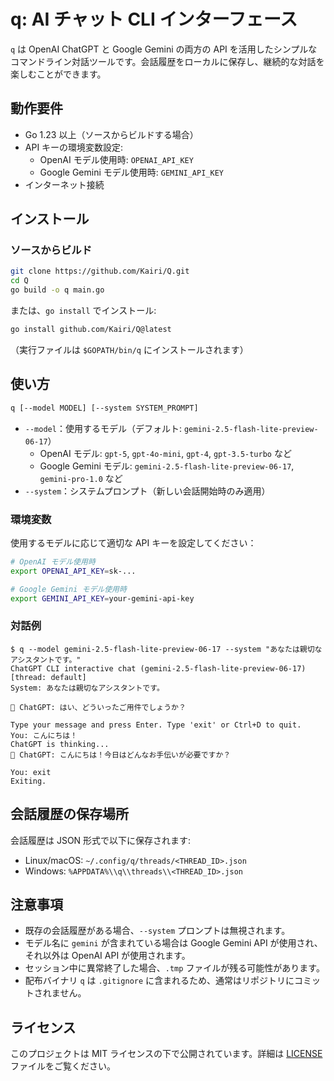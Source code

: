 # q: AI チャット CLI インターフェース

`q` は OpenAI ChatGPT と Google Gemini の両方の API を活用したシンプルなコマンドライン対話ツールです。会話履歴をローカルに保存し、継続的な対話を楽しむことができます。

## 動作要件
- Go 1.23 以上（ソースからビルドする場合）
- API キーの環境変数設定:
  - OpenAI モデル使用時: `OPENAI_API_KEY`
  - Google Gemini モデル使用時: `GEMINI_API_KEY`
- インターネット接続

## インストール

### ソースからビルド
```bash
git clone https://github.com/Kairi/Q.git
cd Q
go build -o q main.go
```

または、`go install` でインストール:
```bash
go install github.com/Kairi/Q@latest
```
（実行ファイルは `$GOPATH/bin/q` にインストールされます）

## 使い方

```bash
q [--model MODEL] [--system SYSTEM_PROMPT]
```

- `--model`：使用するモデル（デフォルト: `gemini-2.5-flash-lite-preview-06-17`）
  - OpenAI モデル: `gpt-5`, `gpt-4o-mini`, `gpt-4`, `gpt-3.5-turbo` など
  - Google Gemini モデル: `gemini-2.5-flash-lite-preview-06-17`, `gemini-pro-1.0` など
- `--system`：システムプロンプト（新しい会話開始時のみ適用）

### 環境変数
使用するモデルに応じて適切な API キーを設定してください：

```bash
# OpenAI モデル使用時
export OPENAI_API_KEY=sk-...

# Google Gemini モデル使用時  
export GEMINI_API_KEY=your-gemini-api-key
```

### 対話例

```console
$ q --model gemini-2.5-flash-lite-preview-06-17 --system "あなたは親切なアシスタントです。"
ChatGPT CLI interactive chat (gemini-2.5-flash-lite-preview-06-17) [thread: default]
System: あなたは親切なアシスタントです。

🤖 ChatGPT: はい、どういったご用件でしょうか？

Type your message and press Enter. Type 'exit' or Ctrl+D to quit.
You: こんにちは！
ChatGPT is thinking...
🤖 ChatGPT: こんにちは！今日はどんなお手伝いが必要ですか？

You: exit
Exiting.
```

## 会話履歴の保存場所
会話履歴は JSON 形式で以下に保存されます:

- Linux/macOS: `~/.config/q/threads/<THREAD_ID>.json`
- Windows: `%APPDATA%\\q\\threads\\<THREAD_ID>.json`

## 注意事項
- 既存の会話履歴がある場合、`--system` プロンプトは無視されます。
- モデル名に `gemini` が含まれている場合は Google Gemini API が使用され、それ以外は OpenAI API が使用されます。
- セッション中に異常終了した場合、`.tmp` ファイルが残る可能性があります。
- 配布バイナリ `q` は `.gitignore` に含まれるため、通常はリポジトリにコミットされません。

## ライセンス
このプロジェクトは MIT ライセンスの下で公開されています。詳細は [LICENSE](LICENSE) ファイルをご覧ください。